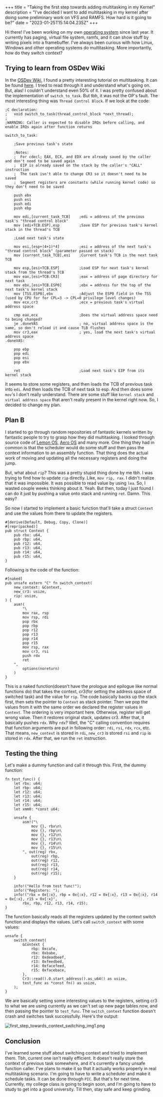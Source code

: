 +++
title = "Taking the first step towards adding multitasking in my Kernel"
description = "I've decided I want to add multitasking in my kernel after doing some preliminary work on VFS and RAMFS. How hard is it going to be?"
date = "2023-01-25T15:14:04.235Z"
+++

Hi there! I've been working on my own [operating system](https://github.com/mdgaziur/ferricoxide-os) since last year.
It currently has paging, virtual file system, ramfs, and it can show stuff by writing pixels into a framebuffer. I've
always been curious with how Linux, Windows and other operating systems do multitasking. More importantly, how do they switch
context?

## Trying to learn from OSDev Wiki
In the [OSDev Wiki](https://wiki.osdev.org), I found a pretty interesting tutorial on multitasking. It can be found
[here](https://wiki.osdev.org/Brendan%27s_Multi-tasking_Tutorial). I tried to read through it and understand what's
going on. But, alas! I couldn't understand even 50% of it. I was pretty confused about the implementation of `switch_to_task`.
But tbh, it was not the OP's fault. The most interesting thing was `Thread Control Block`. If we look at the code:

```asm,linenos
;C declaration:
;   void switch_to_task(thread_control_block *next_thread);
;
;WARNING: Caller is expected to disable IRQs before calling, and enable IRQs again after function returns
 
switch_to_task:
 
    ;Save previous task's state
 
    ;Notes:
    ;  For cdecl; EAX, ECX, and EDX are already saved by the caller and don't need to be saved again
    ;  EIP is already saved on the stack by the caller's "CALL" instruction
    ;  The task isn't able to change CR3 so it doesn't need to be saved
    ;  Segment registers are constants (while running kernel code) so they don't need to be saved
 
    push ebx
    push esi
    push edi
    push ebp
 
    mov edi,[current_task_TCB]    ;edi = address of the previous task's "thread control block"
    mov [edi+TCB.ESP],esp         ;Save ESP for previous task's kernel stack in the thread's TCB
 
    ;Load next task's state
 
    mov esi,[esp+(4+1)*4]         ;esi = address of the next task's "thread control block" (parameter passed on stack)
    mov [current_task_TCB],esi    ;Current task's TCB is the next task TCB
 
    mov esp,[esi+TCB.ESP]         ;Load ESP for next task's kernel stack from the thread's TCB
    mov eax,[esi+TCB.CR3]         ;eax = address of page directory for next task
    mov ebx,[esi+TCB.ESP0]        ;ebx = address for the top of the next task's kernel stack
    mov [TSS.ESP0],ebx            ;Adjust the ESP0 field in the TSS (used by CPU for for CPL=3 -> CPL=0 privilege level changes)
    mov ecx,cr3                   ;ecx = previous task's virtual address space
 
    cmp eax,ecx                   ;Does the virtual address space need to being changed?
    je .doneVAS                   ; no, virtual address space is the same, so don't reload it and cause TLB flushes
    mov cr3,eax                   ; yes, load the next task's virtual address space
.doneVAS:
 
    pop ebp
    pop edi
    pop esi
    pop ebx
 
    ret                           ;Load next task's EIP from its kernel stack
```

It seems to store some registers, and then loads the TCB of previous task into `edi`. And then loads
the TCB of next task to esp. And then does some `mov`'s I don't really understand. There are some stuff like
`kernel stack` and `virtual address space` that aren't really present in the kernel right now. So, I decided to change
my plan.

## Plan B

I started to go through random repositories of fantastic kernels written by fantastic people to try to grasp how
they did multitasking. I looked through source code of [Lemon OS](https://lemonos.org), [Aero OS](https://aero.andypy.dev/aero_kernel/index.html)
and many more. One thing they had in common is that the scheduler would do some stuff and then pass the context information
to an assembly function. That thing does the actual work of moving and updating all the necessary registers and doing the
jump.

But, what about `rip`? This was a pretty stupid thing done by me tbh. I was trying to find how to update `rip` directly.
Like, `mov rip, rax`. I didn't realize that it was impossible. It was possible to read value by using `lea`.
So, I wasted couple weeks thinking about it. Yeah. But then, today I just found I can do it just by pushing a value
onto stack and running `ret`. Damn. This easy?

So now I started to implement a basic function that'll take a struct `Context` and use the values from there
to update the registers.

```rs,linenos
#[derive(Default, Debug, Copy, Clone)]
#[repr(packed)]
pub struct Context {
    pub rbx: u64,
    pub rbp: u64,
    pub r12: u64,
    pub r13: u64,
    pub r14: u64,
    pub r15: u64,
}
```

Following is the code of the function:

```rs,linenos
#[naked]
pub unsafe extern "C" fn switch_context(
    new_context: &Context,
    new_cr3: usize,
    rip: usize,
) {
    asm!(
        "\
        mov rax, rsp
        mov rsp, rdi
        pop rbx
        pop rbp
        pop r12
        pop r13
        pop r14
        pop r15
        mov rsp, rax
        mov cr3, rsi
        push rdx
        ret
    ",
        options(noreturn)
    )
}
```

This is a naked function(doesn't have the prologue and epilogue like normal functions do) that takes the context,
cr3(for setting the address space of switched task) and the value for `rip`. The code basically backs up the stack first,
then sets the pointer to `Context` as stack pointer. Then we pop the values from it with the same order we declared
the register values in `Context`. The ordering is very important here. Otherwise, register will get wrong value. Then
it restores original stack, updates cr3. After that, it basically pushes `rdx`. Why `rdx`? Well, the "C" calling convention
requires that function arguments are put in following order: `rdi`, `rsi`, `rdx`, `rcx`, etc. That means, `new_context`
is stored in `rdi`, `new_cr3` is stored `rsi` and `rip` is stored in `rdx`. After that, we run the `ret` instruction.

## Testing the thing

Let's make a dummy function and call it through this. First, the dummy function:

```rs,linenos
fn test_func() {
    let rbx: u64;
    let rbp: u64;
    let r12: u64;
    let r13: u64;
    let r14: u64;
    let r15: u64;
    let xmm0: *const u64;

    unsafe {
        asm!("\
            mov {}, rbx\n\
            mov {}, rbp\n\
            mov {}, r12\n\
            mov {}, r13\n\
            mov {}, r14\n\
            mov {}, r15\n\
        ", out(reg) rbx,
            out(reg) rbp,
            out(reg) r12,
            out(reg) r13,
            out(reg) r14,
            out(reg) r15);
    }

    info!("Hello from test func!");
    info!("Registers: ");
    info!("rbx = 0x{:x}, rbp = 0x{:x}, r12 = 0x{:x}, r13 = 0x{:x}, r14 = 0x{:x}, r15 = 0x{:x}",
        rbx, rbp, r12, r13, r14, r15);
}
```

The function basically reads all the registers updated by the context switch function and displays the values.
Let's call `switch_context` with some values:

```rs,linenos
unsafe {
    switch_context(
        &Context {
            rbp: 0xcafe,
            rbx: 0xbabe,
            r12: 0xdeadbeef,
            r13: 0xfeedbed,
            r14: 0xfacefeed,
            r15: 0xfacebace,
        },
        Cr3::read().0.start_address().as_u64() as usize,
        test_func as *const fn() as usize,
    );
}
```

We are basically setting some interesting values to the registers, setting cr3 to what we are using currently as we can't
set up new page tables now, and then passing the pointer to `test_func`. The `switch_context` function doesn't crash and switches
task successfully. Here's the output:

![first_step_towards_context_switching_img1.png](first_step_towards_context_switching_img1.png)

## Conclusion

I've learned some stuff about switching context and tried to implement them. Tbh, current one isn't really efficient.
It doesn't really store the context of previous task somewhere, and it's currently a fancy unsafe function caller. 
I've plans to make it so that it actually works properly in real multitasking scenario. I'm going to have to write a 
scheduler and make it schedule tasks. It can be done through `PIC`. But that's for next time. Currently, my college
class is going to begin soon, and I'm going to have to study to get into a good university. Till then, stay safe and keep grinding.